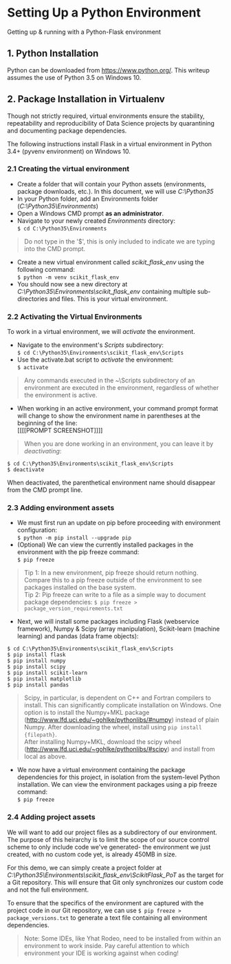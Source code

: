 # Setting Up a Python Environment
Getting up &amp; running with a Python-Flask environment

## 1. Python Installation

Python can be downloaded from https://www.python.org/. This writeup assumes the use of Python 3.5 on Windows 10.

## 2. Package Installation in Virtualenv

Though not strictly required, virtual environments ensure the stability, repeatability and reproducibility of Data Science projects by quarantining and documenting package dependencies.

The following instructions install Flask in a virtual environment in Python 3.4+ (pyvenv environment) on Windows 10.

### 2.1 Creating the virtual environment

* Create a folder that will contain your Python assets (environments, package downloads, etc.). In this document, we will use *C:\Python35*
* In your Python folder, add an Environments folder (*C:\Python35\Environments*)
* Open a Windows CMD prompt **as an administrator**.
* Navigate to your newly created *Environments* directory: </br>
`$ cd C:\Python35\Environments`
> Do not type in the '$', this is only included to indicate we are typing into the CMD prompt.

* Create a new virtual environment called *scikit_flask_env* using the following command: </br>
`$ python -m venv scikit_flask_env`
* You should now see a new directory at *C:\Python35\Environments\scikit_flask_env* containing multiple sub-directories and files. This is your virtual environment.

### 2.2 Activating the Virtual Environments

To work in a virtual environment, we will *activate* the environment.

* Navigate to the environment's *Scripts* subdirectory: </br>
`$ cd C:\Python35\Environments\scikit_flask_env\Scripts`
* Use the activate.bat script to *activate* the environment: </br>
`$ activate`
> Any commands executed in the ~\Scripts subdirectory of an environment are executed in the environment, regardless of whether the environment is active.

* When working in an active environment, your command prompt format will change to show the environment name in parentheses at the beginning of the line:
</br> [[[[PROMPT SCREENSHOT]]]]
> When you are done working in an environment, you can leave it by *deactivating*:
```
$ cd C:\Python35\Environments\scikit_flask_env\Scripts
$ deactivate
```
When deactivated, the parenthetical environment name should disappear from the CMD prompt line.

### 2.3 Adding environment assets

* We must first run an update on pip before proceeding with environment configuration: </br>
`$ python -m pip install --upgrade pip`
* (Optional) We can view the currently installed packages in the environment with the pip freeze command: </br>
`$ pip freeze`
> Tip 1: In a new environment, pip freeze should return nothing. Compare this to a pip freeze outside of the environment to see packages installed on the base system. </br>
> Tip 2: Pip freeze can write to a file as a simple way to document package dependencies:
`$ pip freeze > package_version_requirements.txt`

* Next, we will install some packages including Flask (webservice framework), Numpy & Scipy (array manipulation), Scikit-learn (machine learning) and pandas (data frame objects):
```
$ cd C:\Python35\Environments\scikit_flask_env\Scripts
$ pip install flask
$ pip install numpy
$ pip install scipy
$ pip install scikit-learn
$ pip install matplotlib
$ pip install pandas
```
> Scipy, in particular, is dependent on C++ and Fortran compilers to install. This can significantly complicate installation on Windows. One option is to install the Numpy+MKL package (http://www.lfd.uci.edu/~gohlke/pythonlibs/#numpy) instead of plain Numpy. After downloading the wheel, install using `pip install {filepath}`. </br>
After installing Numpy+MKL, download the scipy wheel (http://www.lfd.uci.edu/~gohlke/pythonlibs/#scipy) and install from local as above.

* We now have a virtual environment containing the package dependencies for this project, in isolation from the system-level Python installation. We can view the environment packages using a pip freeze command: </br>
`$ pip freeze`

### 2.4 Adding project assets

We will want to add our project files as a subdirectory of our environment. The purpose of this heirarchy is to limit the scope of our source control scheme to only include code we've generated- the environment we just created, with no custom code yet, is already 450MB in size.

For this demo, we can simply create a project folder at *C:\Python35\Environments\scikit_flask_env\ScikitFlask_PoT* as the target for a Git repository. This will ensure that Git only synchronizes our custom code and not the full environment.

To ensure that the specifics of the environment are captured with the project code in our Git repository, we can use `$ pip freeze > package_versions.txt` to generate a text file containing all environment dependencies.

> Note: Some IDEs, like Yhat Rodeo, need to be installed from within an environment to work inside. Pay careful attention to which environment your IDE is working against when coding!
